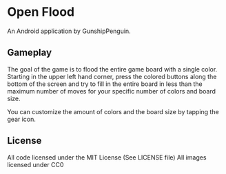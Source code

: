 # Open Flood

An Android application by GunshipPenguin.

## Gameplay

The goal of the game is to flood the entire game board with a single color. Starting in the upper
left hand corner, press the colored buttons along the bottom of the screen and try to fill in the
entire board in less than the maximum number of moves for your specific number of colors and board
size.

You can customize the amount of colors and the board size by tapping the gear icon.

## License

All code licensed under the MIT License (See LICENSE file)
All images licensed under CC0